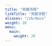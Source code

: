 ```yaml
---
title: "贡献流程"
linkTitle: "贡献流程"
aliases: "/zh/docs"
weight: 20
menu:
  main:
    weight: 20
---
```


